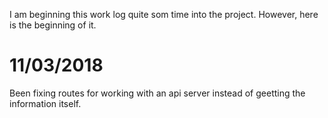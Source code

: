I am beginning this work log quite som time into the project. However, here is the beginning of it.

 11/03/2018
 ==========
 Been fixing routes for working with an api server instead of geetting the information itself.
 